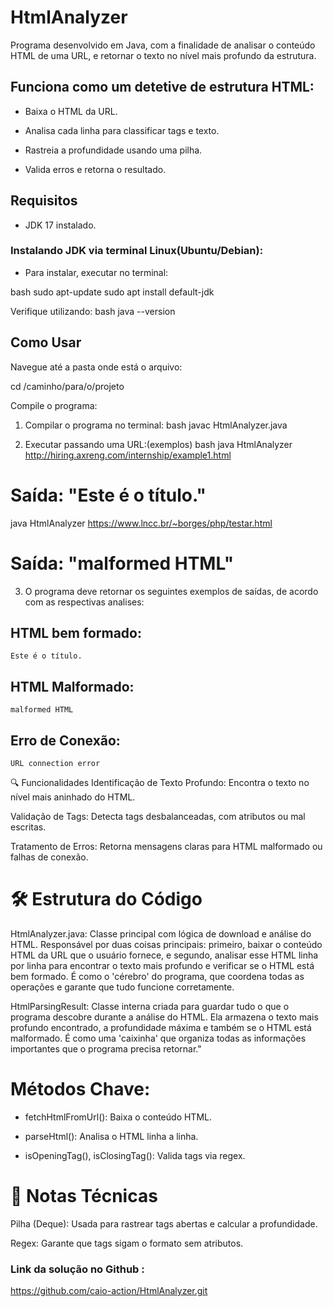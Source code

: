 # HtmlAnalyzer

Programa desenvolvido em Java, com a finalidade de analisar o conteúdo HTML de uma URL, e retornar o texto no nível mais profundo da estrutura.

## Funciona como um detetive de estrutura HTML:

- Baixa o HTML da URL.

- Analisa cada linha para classificar tags e texto.

- Rastreia a profundidade usando uma pilha.

- Valida erros e retorna o resultado.


## Requisitos

- JDK 17 instalado.

### Instalando JDK via terminal Linux(Ubuntu/Debian):
- Para instalar, executar no terminal:

bash
    sudo apt-update
    sudo apt install default-jdk

Verifique utilizando: 
bash
    java --version


## Como Usar

Navegue até a pasta onde está o arquivo:

cd /caminho/para/o/projeto

Compile o programa:
1. Compilar o programa no terminal:
bash
   javac HtmlAnalyzer.java

2. Executar passando uma URL:(exemplos)
bash
   java HtmlAnalyzer http://hiring.axreng.com/internship/example1.html
# Saída: "Este é o título."

java HtmlAnalyzer https://www.lncc.br/~borges/php/testar.html
# Saída: "malformed HTML"

3. O programa deve retornar os seguintes exemplos de saídas, de acordo com as respectivas analises:

## HTML bem formado:
    Este é o título.

## HTML Malformado:
    malformed HTML

## Erro de Conexão:
    URL connection error

🔍 Funcionalidades
Identificação de Texto Profundo: Encontra o texto no nível mais aninhado do HTML.

Validação de Tags: Detecta tags desbalanceadas, com atributos ou mal escritas.

Tratamento de Erros: Retorna mensagens claras para HTML malformado ou falhas de conexão.

# 🛠️ Estrutura do Código
HtmlAnalyzer.java: Classe principal com lógica de download e análise do HTML.
Responsável por duas coisas principais: primeiro, baixar o conteúdo HTML da URL que o usuário fornece, e segundo, analisar esse HTML linha por linha para encontrar o texto mais profundo e verificar se o HTML está bem formado. É como o 'cérebro' do programa, que coordena todas as operações e garante que tudo funcione corretamente.

HtmlParsingResult: Classe interna criada para guardar tudo o que o programa descobre durante a análise do HTML. Ela armazena o texto mais profundo encontrado, a profundidade máxima e também se o HTML está malformado. É como uma 'caixinha' que organiza todas as informações importantes que o programa precisa retornar."

# Métodos Chave:

- fetchHtmlFromUrl(): Baixa o conteúdo HTML.

- parseHtml(): Analisa o HTML linha a linha.

- isOpeningTag(), isClosingTag(): Valida tags via regex.

# 📝 Notas Técnicas
Pilha (Deque): Usada para rastrear tags abertas e calcular a profundidade.

Regex: Garante que tags sigam o formato <tag> sem atributos.


### Link da solução no Github : 
https://github.com/caio-action/HtmlAnalyzer.git
